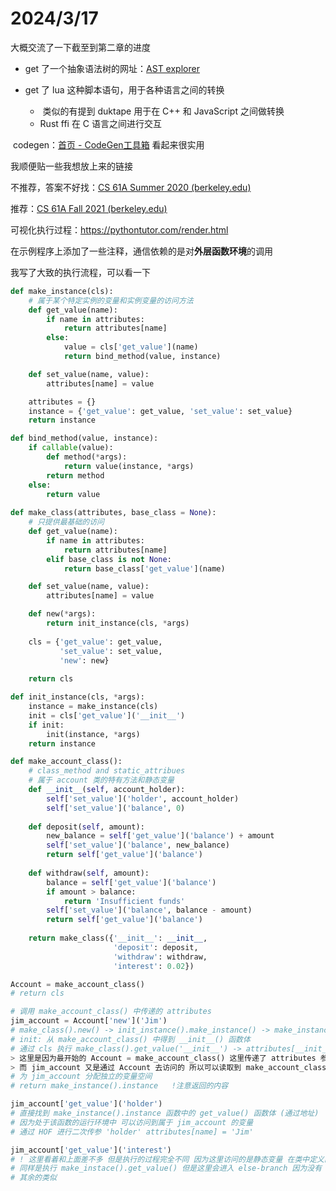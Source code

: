 # 2024/3/17

大概交流了一下截至到第二章的进度

- get 了一个抽象语法树的网址：[AST explorer](https://astexplorer.net/) 

- get 了 lua 这种脚本语句，用于各种语言之间的转换
  - ​	类似的有提到 duktape 用于在 C++ 和 JavaScript 之间做转换
  - Rust ffi 在 C 语言之间进行交互

​	codegen：[首页 - CodeGen工具箱](https://cloud.codegen.cc/) 看起来很实用



我顺便贴一些我想放上来的链接

不推荐，答案不好找：[CS 61A Summer 2020 (berkeley.edu)](https://inst.eecs.berkeley.edu/~cs61a/su20/) 

推荐：[CS 61A Fall 2021 (berkeley.edu)](https://inst.eecs.berkeley.edu/~cs61a/fa21/) 

可视化执行过程：https://pythontutor.com/render.html



在示例程序上添加了一些注释，通信依赖的是对**外层函数环境**的调用

我写了大致的执行流程，可以看一下

```python
def make_instance(cls):
    # 属于某个特定实例的变量和实例变量的访问方法
    def get_value(name):
        if name in attributes:
            return attributes[name]
        else:
            value = cls['get_value'](name)
            return bind_method(value, instance)

    def set_value(name, value):
        attributes[name] = value

    attributes = {}
    instance = {'get_value': get_value, 'set_value': set_value}
    return instance

def bind_method(value, instance):
    if callable(value):
        def method(*args):
            return value(instance, *args)
        return method
    else:
        return value
    
def make_class(attributes, base_class = None):
    # 只提供最基础的访问
    def get_value(name):
        if name in attributes:
            return attributes[name]
        elif base_class is not None:
            return base_class['get_value'](name)

    def set_value(name, value):
        attributes[name] = value

    def new(*args):
        return init_instance(cls, *args)
    
    cls = {'get_value': get_value,
           'set_value': set_value,
           'new': new}
    
    return cls

def init_instance(cls, *args):
    instance = make_instance(cls)
    init = cls['get_value']('__init__')
    if init:
        init(instance, *args)
    return instance

def make_account_class():
    # class_method and static_attribues
    # 属于 account 类的特有方法和静态变量
    def __init__(self, account_holder):
        self['set_value']('holder', account_holder)
        self['set_value']('balance', 0)
    
    def deposit(self, amount):
        new_balance = self['get_value']('balance') + amount
        self['set_value']('balance', new_balance)
        return self['get_value']('balance')
    
    def withdraw(self, amount):
        balance = self['get_value']('balance')
        if amount > balance:
            return 'Insufficient funds'
        self['set_value']('balance', balance - amount)
        return self['get_value']('balance')
    
    return make_class({'__init__': __init__,
                       'deposit': deposit,
                       'withdraw': withdraw,
                       'interest': 0.02})	

Account = make_account_class()
# return cls

# 调用 make_account_class() 中传递的 attributes 
jim_account = Account['new']('Jim')
# make_class().new() -> init_instance().make_instance() -> make_instance().attributes
# init: 从 make_account_class() 中得到 __init__() 函数体
# 通过 cls 执行 make_class().get_value('__init__') -> attributes[__init__]
> 这里是因为最开始的 Account = make_account_class() 这里传递了 attributes 参数进去
> 而 jim_account 又是通过 Account 去访问的 所以可以读取到 make_account_class().attributes
# 为 jim_account 分配独立的变量空间
# return make_instance().instance	!注意返回的内容

jim_account['get_value']('holder')
# 直接找到 make_instance().instance 函数中的 get_value() 函数体 (通过地址)
# 因为处于该函数的运行环境中 可以访问到属于 jim_account 的变量 
# 通过 HOF 进行二次传参 'holder' attributes[name] = 'Jim'

jim_account['get_value']('interest')
# ! 这里看着和上面差不多 但是执行的过程完全不同 因为这里访问的是静态变量 在类中定义的变量 !
# 同样是执行 make_instace().get_value() 但是这里会进入 else-branch 因为没有 interest 存储
# 其余的类似
```




